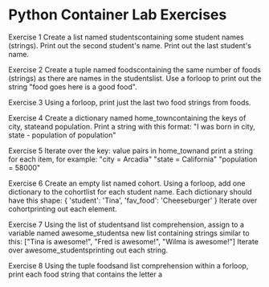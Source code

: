 # Python Container Lab Exercises

Exercise 1
Create a list named studentscontaining some student names (strings).
Print out the second student's name.
Print out the last student's name.



Exercise 2
Create a tuple named foodscontaining the same number of foods (strings) as there are names in the studentslist.
Use a forloop to print out the string "food goes here is a good food".



Exercise 3
Using a forloop, print just the last two food strings from foods.



Exercise 4
Create a dictionary named home_towncontaining the keys of city, stateand population.
Print a string with this format:
"I was born in city, state - population of population"



Exercise 5
Iterate over the key: value pairs in home_townand print a string for each item, for example:
	"city = Arcadia"
	"state = California"
	"population = 58000"



Exercise 6
Create an empty list named cohort.
Using a forloop, add one dictionary to the cohortlist for each student name. Each dictionary should have this shape:
{
	'student': 'Tina',
	'fav_food': 'Cheeseburger'
}
Iterate over cohortprinting out each element.



Exercise 7
Using the list of studentsand list comprehension, assign to a variable named awesome_studentsa new list containing strings similar to this:
["Tina is awesome!", "Fred is awesome!", "Wilma is awesome!"]
Iterate over awesome_studentsprinting out each string.



Exercise 8
Using the tuple foodsand list comprehension within a forloop, print each food string that contains the letter a
